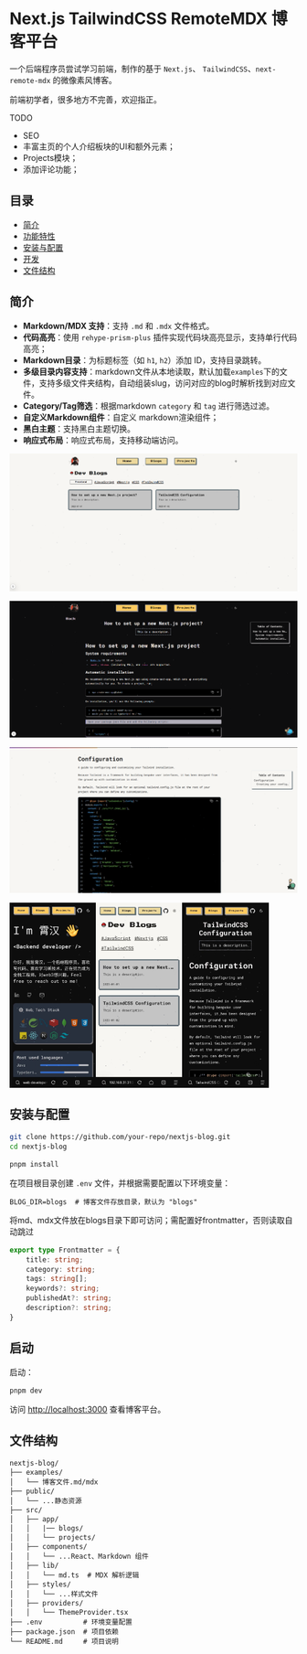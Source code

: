 # Next.js TailwindCSS RemoteMDX 博客平台

一个后端程序员尝试学习前端，制作的基于 `Next.js`、 `TailwindCSS`、`next-remote-mdx` 的微像素风博客。

前端初学者，很多地方不完善，欢迎指正。

TODO
- SEO
- 丰富主页的个人介绍板块的UI和额外元素；
- Projects模块；
- 添加评论功能；

## 目录
- [简介](#简介)
- [功能特性](#功能特性)
- [安装与配置](#安装与配置)
- [开发](#开发)
- [文件结构](#文件结构)

## 简介

- **Markdown/MDX 支持**：支持 `.md` 和 `.mdx` 文件格式。
- **代码高亮**：使用 `rehype-prism-plus` 插件实现代码块高亮显示，支持单行代码高亮；
- **Markdown目录**：为标题标签（如 `h1`, `h2`）添加 ID，支持目录跳转。
- **多级目录内容支持**：markdown文件从本地读取，默认加载`examples`下的文件，支持多级文件夹结构，自动组装slug，访问对应的blog时解析找到对应文件。
- **Category/Tag筛选**：根据markdown `category` 和 `tag` 进行筛选过滤。
- **自定义Markdown组件**：自定义 markdown渲染组件；
- **黑白主题**：支持黑白主题切换。
- **响应式布局**：响应式布局，支持移动端访问。

![white](/examples/white.png)

![dark](/examples/markdown.png)

![markdownwhite](/examples/markdownwhite.png)

<div style="display: flex;">
<img src="examples/mobile1.jpg" width="30%" height="30%" center/>
<img src="examples/mobile2.jpg" width="30%" height="30%" center/>
<img src="examples/mobile.jpg" width="30%" height="30%" center/>
</div>


## 安装与配置


```bash
git clone https://github.com/your-repo/nextjs-blog.git
cd nextjs-blog
```

```bash
pnpm install
```

在项目根目录创建 `.env` 文件，并根据需要配置以下环境变量：

```env
BLOG_DIR=blogs  # 博客文件存放目录，默认为 "blogs"
```

将md、mdx文件放在blogs目录下即可访问；需配置好frontmatter，否则读取自动跳过
```ts
export type Frontmatter = {
    title: string;
    category: string;
    tags: string[];
    keywords?: string;
    publishedAt?: string;
    description?: string;
}
```

## 启动

启动：

```bash
pnpm dev
```

访问 [http://localhost:3000](http://localhost:3000) 查看博客平台。

## 文件结构

```
nextjs-blog/
├── examples/
│   └── 博客文件.md/mdx
├── public/
│   └── ...静态资源
├── src/
│   ├── app/
│   │   |── blogs/
│   │   └── projects/
│   ├── components/
│   │   └── ...React、Markdown 组件
│   ├── lib/
│   │   └── md.ts  # MDX 解析逻辑
│   ├── styles/
│   │   └── ...样式文件
│   ├── providers/
│   │   └── ThemeProvider.tsx
├── .env          # 环境变量配置
├── package.json  # 项目依赖
└── README.md     # 项目说明
```